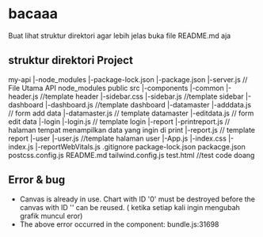# bacaaa

Buat lihat struktur direktori agar lebih jelas buka file README.md aja

## struktur direktori Project

my-api
  |-node_modules
  |-package-lock.json
  |-package.json
  |-server.js // File Utama API
node_modules
public
src
  |-components
				|-common
					|-header.js //template header
		 			|-sidebar.css 
					|-sidebar.js  //template sidebar
				|-dashboard
			  	|-dashboard.js //template dashboard
				|-datamaster
			  	|-adddata.js // form add data
				  |-datamaster.js // template datamaster
			 	  |-editdata.js // form edit data
				|-login
			  	|-login.js // template login
				|-report
			  	|-printreport.js // halaman tempat menampilkan data yang ingin di print
				  |-report.js // template report
				|-user
			  	|-user.js //template halaman user
  |-App.js
  |-index.css
  |-index.js
  |-reportWebVitals.js
.gitignore
package-lock.json
packacge.json
postcss.config.js
README.md
tailwind.config.js
test.html  //test code doang



## Error & bug 
 - Canvas is already in use. Chart with ID '0' must be destroyed before the canvas with ID '' can be reused.  ( ketika setiap kali ingin mengubah grafik muncul eror)
 - The above error occurred in the <Dashboard> component: bundle.js:31698
